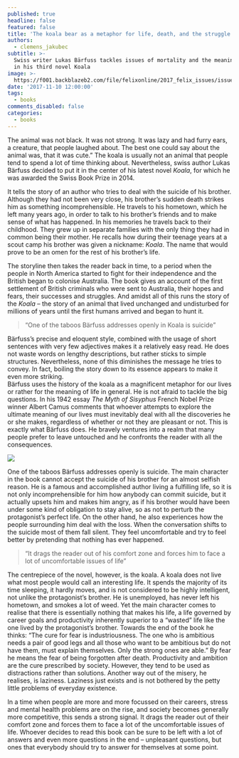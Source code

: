 ```yaml
---
published: true
headline: false
featured: false
title: 'The koala bear as a metaphor for life, death, and the struggle to survive '
authors:
  - clemens_jakubec
subtitle: >-
  Swiss writer Lukas Bärfuss tackles issues of mortality and the meaning of life
  in his third novel Koala       
image: >-
  https://f001.backblazeb2.com/file/felixonline/2017_felix_issues/issue_1675/1675_books_Lukas_Ba%CC%88rfuss.jpg
date: '2017-11-10 12:00:00'
tags:
  - books
comments_disabled: false
categories:
  - books
---
```

The animal was not black. It was not strong. It was lazy and had furry ears, a creature, that people laughed about. The best one could say about the animal was, that it was cute.”  The koala is usually not an animal that people tend to spend a lot of time thinking about. Nevertheless, swiss author Lukas Bärfuss decided to put it in the center of his latest novel _Koala_, for which he was awarded the Swiss Book Prize in 2014.

It tells the story of an author who tries to deal with the suicide of his brother. Although they had not been very close, his brother’s sudden death strikes him as something incomprehensible. He travels to his hometown, which he left many years ago, in order to talk to his brother’s friends and to make sense of what has happened. In his memories he travels back to their childhood. They grew up in separate families with the only thing they had in common being their mother. He recalls how during their teenage years at a scout camp his brother was given a nickname: _Koala_. The name that would prove to be an omen for the rest of his brother’s life.

The storyline then takes the reader back in time, to a period when the people in North America started to fight for their independence and the British began to colonise Australia. The book gives an account of the first settlement of British criminals who were sent to Australia, their hopes and fears, their successes and struggles. And amidst all of this runs the story of the _Koala_ – the story of an animal that lived unchanged and undisturbed for millions of years until the first humans arrived and began to hunt it.

> “One of the taboos Bärfuss addresses openly in Koala is suicide”

Bärfuss’s precise and eloquent style, combined with the usage of short sentences with very few adjectives makes it a relatively easy read. He does not waste words on lengthy descriptions, but rather sticks to simple structures. Nevertheless, none of this diminishes the message he tries to convey. In fact, boiling the story down to its essence appears to make it even more striking.  
Bärfuss uses the history of the koala as a magnificent metaphor for our lives or rather for the meaning of life in general. He is not afraid to tackle the big questions. In his 1942 essay _The Myth of Sisyphus_ French Nobel Prize winner Albert Camus comments that whoever attempts to explore the ultimate meaning of our lives must inevitably deal with all the discoveries he or she makes, regardless of whether or not they are pleasant or not. This is exactly what Bärfuss does. He bravely ventures into a realm that many people prefer to leave untouched and he confronts the reader with all the consequences.

![](https://f001.backblazeb2.com/file/felixonline/2017_felix_issues/issue_1675/1675_books_koala.jpg)

One of the taboos Bärfuss addresses openly is suicide. The main character in the book cannot accept the suicide of his brother for an almost selfish reason. He is a famous and accomplished author living a fulfilling life, so it is not only incomprehensible for him how anybody can commit suicide, but it actually upsets him and makes him angry, as if his brother would have been under some kind of obligation to stay alive, so as not  to perturb the protagonist’s perfect life. On the other hand, he also experiences how the people surrounding him deal with the loss. When the conversation shifts to the suicide most of them fall silent. They feel uncomfortable and try to feel better by pretending that nothing has ever happened.

> “It drags the reader out of his comfort zone and forces him to face a lot of uncomfortable issues of life”

The centrepiece of the novel, however, is the koala. A koala does not live what most people would call an interesting life. It spends the majority of its time sleeping, it hardly moves, and is not considered to be highly intelligent, not unlike the protagonist’s brother. He is unemployed, has never left his hometown, and smokes a lot of weed. Yet the main character comes to realise that there is essentially nothing that makes his life, a life governed by career goals and productivity inherently superior to a “wasted” life like the one lived by the protagonist’s brother. Towards the end of the book he thinks: “The cure for fear is industriousness. The one who is ambitious needs a pair of good legs and all those who want to be ambitious but do not have them, must explain themselves. Only the strong ones are able.” By fear he means the fear of being forgotten after death. Productivity and ambition are the cure prescribed by society. However, they tend to be used as distractions rather than solutions. Another way out of the misery, he realises, is laziness.  Laziness just exists and is not bothered by the petty little problems of everyday existence.

In a time when people are more and more focussed on their careers, stress and mental health problems are on the rise, and society becomes generally more competitive, this sends a strong signal. It drags the reader out of their comfort zone and forces them to face a lot of the uncomfortable issues of life.  Whoever decides to read this book can be sure to be left with a lot of answers and even more questions in the end   – unpleasant questions, but ones that everybody should try to answer for themselves at some point.
